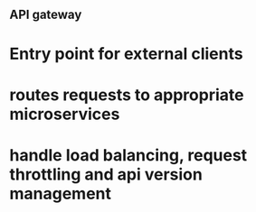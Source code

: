 ## API gateway


 # Entry point for external clients

 # routes requests to appropriate microservices

 # handle load balancing, request throttling and api version management